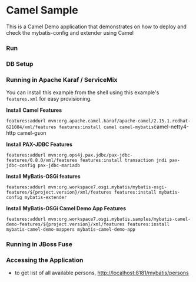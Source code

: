 # Camel Sample
This is a Camel Demo application that demonstrates on how to deploy and check the mybatis-config and extender using  Camel

### Run

### DB Setup


### Running in Apache Karaf / ServiceMix

You can install this example from the shell using this example's `features.xml`
for easy provisioning.

__Install Camel Features__

 `features:addurl mvn:org.apache.camel.karaf/apache-camel/2.15.1.redhat-621084/xml/features
  features:install camel camel-mybatis`camel-netty4-http camel-gson

__Install PAX-JDBC Features__

  `features:addurl mvn:org.ops4j.pax.jdbc/pax-jdbc-features/0.8.0/xml/features
  features:install transaction jndi pax-jdbc-config pax-jdbc-mariadb`

__Install MyBatis-OSGi features__

  `features:addurl mvn:org.workspace7.osgi.mybatis/mybatis-osgi-features/${project.version}/xml/features
  features:install mybatis-config mybatis-extender`

__Install MyBatis-OSGi Camel Demo App Features__

  `features:addurl mvn:org.workspace7.osgi.mybatis.samples/mybatis-camel-demo-features/${project.version}/xml/features
  features:install mybatis-camel-demo-mappers mybatis-camel-demo-app`

### Running in JBoss Fuse


### Accessing the Application

* to get list of all available persons, [http://localhost:8181/mybatis/persons](http://localhost:8181/mybatis/persons)
